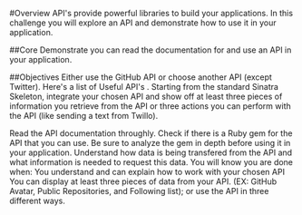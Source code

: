 #Overview
API's provide powerful libraries to build your applications. In this challenge you will explore an API and demonstrate how to use it in your application.

##Core
Demonstrate you can read the documentation for and use an API in your application.

##Objectives
Either use the GitHub API or choose another API (except Twitter). Here's a list of Useful API's . Starting from the standard Sinatra Skeleton, integrate your chosen API and show off at least three pieces of information you retrieve from the API or three actions you can perform with the API (like sending a text from Twillo).

Read the API documentation throughly.
Check if there is a Ruby gem for the API that you can use. Be sure to analyze the gem in depth before using it in your application.
Understand how data is being transfered from the API and what information is needed to request this data.
You will know you are done when:
You understand and can explain how to work with your chosen API
You can display at least three pieces of data from your API. (EX: GitHub Avatar, Public Repositories, and Following list); or use the API in three different ways.
